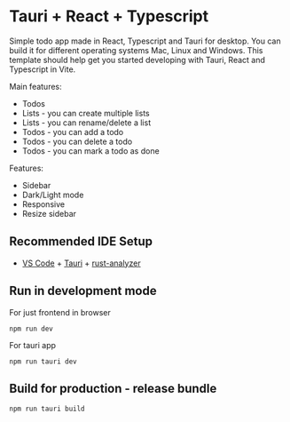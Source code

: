 # Tauri + React + Typescript

Simple todo app made in React, Typescript and Tauri for desktop. You can build it for different operating systems Mac, Linux and Windows.
This template should help get you started developing with Tauri, React and Typescript in Vite.

Main features:

- Todos
- Lists - you can create multiple lists
- Lists - you can rename/delete a list
- Todos - you can add a todo
- Todos - you can delete a todo
- Todos - you can mark a todo as done

Features:

- Sidebar
- Dark/Light mode
- Responsive
- Resize sidebar

## Recommended IDE Setup

- [VS Code](https://code.visualstudio.com/) + [Tauri](https://marketplace.visualstudio.com/items?itemName=tauri-apps.tauri-vscode) + [rust-analyzer](https://marketplace.visualstudio.com/items?itemName=rust-lang.rust-analyzer)

## Run in development mode

For just frontend in browser

`npm run dev`

For tauri app

`npm run tauri dev`

## Build for production - release bundle

`npm run tauri build`
